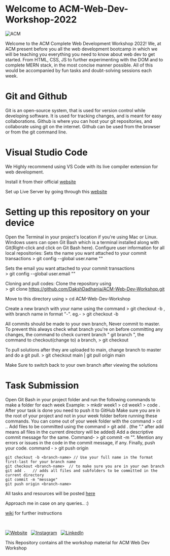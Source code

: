 # Welcome to ACM-Web-Dev-Workshop-2022
![ACM](https://dl.acm.org/specs/products/acm/releasedAssets/images/acm-logo-1.png)


Welcome to the ACM Complete Web Development Workshop 2022! We, at ACM present before you all the web development bootcamp in which we will be teaching you everything you need to know about web dev to get started.  From HTML, CSS, JS to further experimenting with the DOM and to complete MERN stack, in the most concise manner possible. All of this would be accompanied by fun tasks and doubt-solving sessions each week.


# Git and Github
Git is an open-source system, that is used for version control while developing software. It is used for tracking changes, and is meant for easy collaborations.
Github is where you can host your git repositories, and collaborate using git on the internet. Github can be used from the browser or from the git command line.

# Visual Studio Code
We Highly recommend using VS Code with its live compiler extension for web development.

Install it from their official [website](https://code.visualstudio.com/)

Set up Live Server by going through this [website](https://www.freecodecamp.org/news/vscode-live-server-auto-refresh-browser/)

# Setting up this repository on your device

Open the Terminal in your project's location if you're using Mac or Linux. Windows users can open Git Bash which is a terminal installed along with Git(Right-click and click on Git Bash here).
Configure user information for all local repositories:
Sets the name you want attached to your commit transactions 
    > git config --global user.name "<name>"  

Sets the email you want attached to your commit transactions   
    > git config --global user.email "<email address>"  

Cloning and pull codes:
Clone the repository using  
    > git clone https://github.com/DakshDadhania/ACM-Web-Dev-Workshop.git  

Move to this directory using 
    > cd ACM-Web-Dev-Workshop  

Create a new branch with your name using the command 
    > git checkout -b <branch-name>  ,
with branch name in format "-". eg.- 
    > git checkout -b <your-name-here>  

All commits should be made to your own branch, Never commit to master. To prevent this always check what branch you're on before committing any changes, the command to check current branch "  git branch  ", the command to checkout(change to) a branch, 
    > git checkout <branch-name>  

To pull solutions after they are uploaded to main, change branch to master and do a git pull.
    > git checkout main  |  git pull origin main  

Make Sure to switch back to your own branch after viewing the solutions

# Task Submission
Open Git Bash in your project folder and run the following commands to make a folder for each week
Example:
    > mkdir week1
    > cd week1
    > code .
After your task is done you need to push it to GitHub
Make sure you are in the root of your project and not in your week folder before running these commands. You can come out of your week folder with the command
    > cd ..
Add files to be committed using the command 
    > git add . 
(the "." after add means all files in the current directory will be added)
Add a descriptive commit message for the same. Command- 
    > git commit -m "<message>". 
Mention any errors or issues in the code in the commit message, if any.
Finally, push your code. command - 
    > git push origin <branch-name>

    git checkout -b <branch-name> // Use your full name in the format first-last for your branch name
    git checkout <branch-name>	// to make sure you are in your own branch
    git add .	// adds all files and subfolders to be committed in the current directory
    git commit -m "message"
    git push origin <branch-name>

All tasks and resources will be posted [here](https://github.com/DakshDadhania/ACM-Web-Dev-Workshop/)

Approach me in case on any queries.. :)







[wiki](https://github.com/DakshDadhania/ACM-Web-Dev-Workshop/) for further instructions

<br>

[![Website](https://img.shields.io/badge/ACM_Website-5237B5?style=for-the-badge&logo=About.ACM&logoColor=white)](https://manipal.acm.org/) &nbsp;
[![Instagram](https://img.shields.io/badge/ACM-Manipal-%23E4405F.svg?style=for-the-badge&logo=Instagram&logoColor=white)](https://www.instagram.com/acm_manipal/?hl=en) &nbsp;
[![LinkedIn](https://img.shields.io/badge/linkedin-%230077B5.svg?style=for-the-badge&logo=linkedin&logoColor=white)](https://www.linkedin.com/school/acm-manipal/) &nbsp;









This Repository contains all the workshop material for ACM Web Dev Workshop
